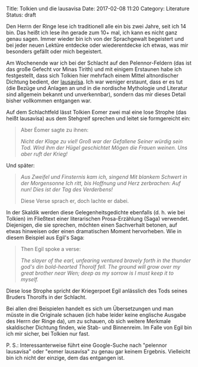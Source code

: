 Title: Tolkien und die lausavísa
Date: 2017-02-08 11:20
Category: Literature
Status: draft

Den Herrn der Ringe lese ich traditionell alle ein bis zwei Jahre, seit ich 14 bin. Das heißt ich lese ihn gerade zum 10+ mal, ich kann es nicht ganz genau sagen. Immer wieder bin ich von der Sprachgewalt begeistert und bei jeder neuen Lektüre entdecke oder wiederentdecke ich etwas, was mir besonders gefällt oder mich begeistert. 

Am Wochenende war ich bei der Schlacht auf den Pelennor-Feldern (das ist das große Gefecht vor Minas Tirith) und mit einigem Erstaunen habe ich festgestellt, dass sich Tolkien hier mehrfach einem Mittel altnordischer Dichtung bedient, der [lausavísa](https://en.wikipedia.org/wiki/Lausav%C3%ADsa). Ich war weniger erstaunt, dass er es tut (die Bezüge und Anlagen an und in die nordische Mythologie und Literatur sind allgemein bekannt und unverkennbar), sondern das mir dieses Detail bisher vollkommen entgangen war. 

Auf dem Schlachtfeld lässt Tolkien Eomer zwei mal eine lose Strophe (das heißt lausavísa) aus dem Stehgreif sprechen und leitet sie formgereicht ein:

> Aber Éomer sagte zu ihnen:
>
> *Nicht der Klage zu viel! Groß war der Gefallene*
> *Seiner würdig sein Tod. Wird ihm der Hügel geschichtet*
> *Mögen die Frauen weinen. Uns aber ruft der Krieg!*

Und später: 

> *Aus Zweifel und Finsternis kam ich, singend*
> *Mit blankem Schwert in der Morgensonne*
> *Ich ritt, bis Hoffnung und Herz zerbrachen:*
> *Auf nun! Dies ist der Tag des Verderbens!*
>
> Diese Verse sprach er, doch lachte er dabei.

In der Skaldik werden diese Gelegenheitsgedichte ebenfalls (d. h. wie bei Tolkien) im Fließtext einer literarischen Prosa-Erzählung (Saga) verwendet. Diejenigen, die sie sprechen, möchten einen Sachverhalt betonen, auf etwas hinweisen oder einen dramatischen Moment hervorheben. Wie in diesem Beispiel aus Egil's Saga:

> Then Egil spoke a verse:
>
> *The slayer of the earl, unfearing*
> *ventured bravely forth*
> *in the thunder god's din*
> *bold-hearted Thorolf fell.*
> *The ground will grow over*
> *my great brother near Wen;*
> *deep as my sorrow is*
> *I must keep it to myself.*

Diese lose Strophe spricht der Kriegerpoet Egil anlässlich des Tods seines Bruders Thorolfs in der Schlacht. 

Bei allen drei Beispielen handelt es sich um Übersetzungen und man müsste in die Originale schauen (ich habe leider keine englische Ausgabe des Herrn der Ringe da), um zu schauen, ob sich weitere Merkmale skaldischer Dichtung finden, wie Stab- und Binnenreim. Im Falle von Egil bin ich mir sicher, bei Tolkien nur fast.

P. S.: Interessanterweise führt eine Google-Suche nach "pelennor lausavísa" oder "eomer lausavísa" zu genau gar keinem Ergebnis. Vielleicht bin ich nicht der einzige, dem das entgangen ist.